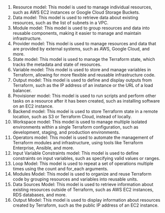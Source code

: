 1. Resource model: This model is used to manage individual resources, such as AWS EC2 instances or Google Cloud Storage Buckets.
2. Data model: This model is used to retrieve data about existing resources, such as the list of subnets in a VPC.
3. Module model: This model is used to group resources and data into reusable components, making it easier to manage and maintain infrastructure.
4. Provider model: This model is used to manage resources and data that are provided by external systems, such as AWS, Google Cloud, and more.
5. State model: This model is used to manage the Terraform state, which tracks the metadata and state of resources.
6. Variable model: This model is used to store and manage variables in Terraform, allowing for more flexible and reusable infrastructure code.
7. Output model: This model is used to define and display outputs from Terraform, such as the IP address of an instance or the URL of a load balancer.
8. Provisioner model: This model is used to run scripts and perform other tasks on a resource after it has been created, such as installing software on an EC2 instance.
9. Backend model: This model is used to store Terraform state in a remote location, such as S3 or Terraform Cloud, instead of locally.
10. Workspace model: This model is used to manage multiple isolated environments within a single Terraform configuration, such as development, staging, and production environments.
11. Operators model: This model is used to automate the management of Terraform modules and infrastructure, using tools like Terraform Enterprise, Ansible, and more.
12. Input Variable Constraints model: This model is used to define constraints on input variables, such as specifying valid values or ranges.
13. Loop Model: This model is used to repeat a set of operations multiple times using the count and for_each arguments.
14. Modules Model: This model is used to organize and reuse Terraform code by grouping resources and variables into reusable units.
15. Data Sources Model: This model is used to retrieve information about existing resources outside of Terraform, such as AWS EC2 instances, RDS databases, and more.
16. Output Model: This model is used to display information about resources created by Terraform, such as the public IP address of an EC2 instance.
